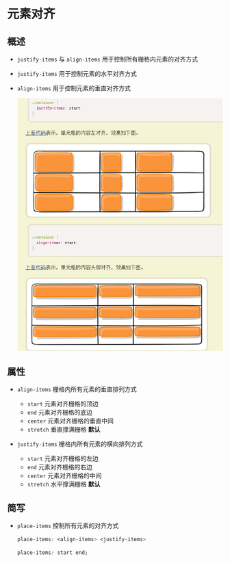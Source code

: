 # 元素对齐

## 概述

+ `justify-items` 与 `align-items` 用于控制所有栅格内元素的对齐方式

+ `justify-items` 用于控制元素的水平对齐方式
+ `align-items` 用于控制元素的垂直对齐方式

  ![元素对齐](./../images/元素对齐.jpg)

## 属性

+ `align-items` 栅格内所有元素的垂直排列方式

  + `start` 元素对齐栅格的顶边
  + `end` 元素对齐栅格的底边
  + `center` 元素对齐栅格的垂直中间
  + `stretch` 垂直撑满栅格 **默认**

+ `justify-items` 栅格内所有元素的横向排列方式

  + `start` 元素对齐栅格的左边
  + `end` 元素对齐栅格的右边
  + `center` 元素对齐栅格的中间
  + `stretch` 水平撑满栅格 **默认**

## 简写

+ `place-items` 控制所有元素的对齐方式

  ```css
  place-items: <align-items> <justify-items>
  ```

  ```css
  place-items: start end;
  ```
